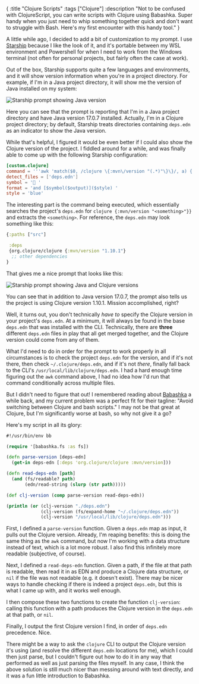 {
:title "Clojure Scripts"
:tags ["Clojure"]
:description "Not to be confused with ClojureScript, you can write scripts with Clojure using Babashka. Super handy when you just need to whip something together quick and don't want to struggle with Bash. Here's my first encounter with this handy tool."
}

A little while ago, I decided to add a bit of customization to my prompt. I use [Starship](https://starship.rs/) because I like the look of it, and it's portable between my WSL environment and Powershell for when I need to work from the Windows terminal (not often for personal projects, but fairly often the case at work).

Out of the box, Starship supports quite a few languages and environments, and it will show version information when you're in a project directory. For example, if I'm in a Java project directory, it will show me the version of Java installed on my system:

![Starship prompt showing Java version](../img/starship-java.gif)

Here you can see that the prompt is reporting that I'm in a Java project directory and have Java version 17.0.7 installed. Actually, I'm in a Clojure project directory; by default, Starship treats directories containing `deps.edn` as an indicator to show the Java version.

While that's helpful, I figured it would be even better if I could also show the Clojure version of the project. I fiddled around for a while, and was finally able to come up with the following Starship configuration:

```toml
[custom.clojure]
command = '''awk 'match($0, /clojure \{:mvn\/version "(.*)"\}\}/, a) { print a[1] }' deps.edn'''
detect_files = ['deps.edn']
symbol = ' '
format = 'and [$symbol($output)]($style) '
style = 'blue'
```

The interesting part is the command being executed, which essentially searches the project's `deps.edn` for `clojure {:mvn/version "<something>"}}` and extracts the `<something>`. For reference, the `deps.edn` may look something like this:

```clojure
{:paths ["src"]

 :deps
 {org.clojure/clojure {:mvn/version "1.10.1"}
  ;; other dependencies
}
```

That gives me a nice prompt that looks like this:

![Starship prompt showing Java and Clojure versions](../img/starship-clojure.gif)

You can see that in addition to Java version 17.0.7, the prompt also tells us the project is using Clojure version 1.10.1. Mission accomplished, right?

Well, it turns out, you don't technically *have to* specify the Clojure version in your project's `deps.edn`. At a minimum, it will always be found in the base `deps.edn` that was installed with the CLI. Technically, there are **three** different `deps.edn` files in play that all get merged together, and the Clojure version could come from any of them.

What I'd need to do in order for the prompt to work properly in all circumstances is to check the project `deps.edn` for the version, and if it's not there, then check `~/.clojure/deps.edn`, and if it's not *there*, finally fall back to the CLI's `/usr/local/lib/clojure/deps.edn`. I had a hard enough time figuring out the `awk` command above, I had no idea how I'd run that command conditionally across multiple files.

But I didn't need to figure that out! I remembered reading about [Babashka](https://babashka.org/) a while back, and my current problem was a perfect fit for their tagline: "Avoid switching between Clojure and bash scripts." I may not be that great at Clojure, but I'm significantly worse at bash, so why not give it a go?

Here's my script in all its glory:

```clojure
#!/usr/bin/env bb

(require '[babashka.fs :as fs])

(defn parse-version [deps-edn]
  (get-in deps-edn [:deps 'org.clojure/clojure :mvn/version]))

(defn read-deps-edn [path]
  (and (fs/readable? path)
       (edn/read-string (slurp (str path)))))

(def clj-version (comp parse-version read-deps-edn))

(println (or (clj-version "./deps.edn")
             (clj-version (fs/expand-home "~/.clojure/deps.edn"))
             (clj-version "/usr/local/lib/clojure/deps.edn")))
```

First, I defined a `parse-version` function. Given a `deps.edn` map as input, it pulls out the Clojure version. Already, I'm reaping benefits: this is doing the same thing as the `awk` command, but now I'm working with a data structure instead of text, which is a lot more robust. I also find this infinitely more readable (subjective, of course).

Next, I defined a `read-deps-edn` function. Given a path, if the file at that path is readable, then read it in as EDN and produce a Clojure data structure, or `nil` if the file was not readable (e.g. it doesn't exist). There may be nicer ways to handle checking if there is indeed a project `deps.edn`, but this is what I came up with, and it works well enough.

I then compose these two functions to create the function `clj-version`: calling this function with a path produces the Clojure version in the `deps.edn` at that path, or `nil`.

Finally, I output the first Clojure version I find, in order of `deps.edn` precedence. Nice.

There might be a way to ask the `clojure` CLI to output the Clojure version it's using (and resolve the different `deps.edn` locations for me), which I could then just parse, but I couldn't figure out how to do it in any way that performed as well as just parsing the files myself. In any case, I think the above solution is still much nicer than messing around with text directly, and it was a fun little introduction to Babashka.
